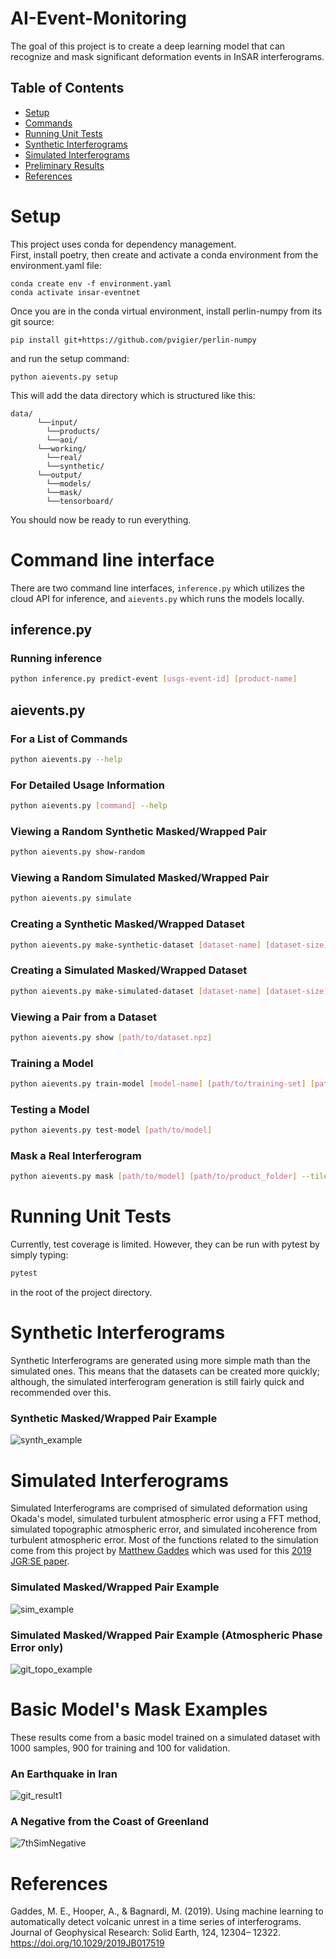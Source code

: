# AI-Event-Monitoring

The goal of this project is to create a deep learning model that can recognize and mask significant deformation events in InSAR interferograms.

## Table of Contents

- [Setup](#setup)
- [Commands](#commands)
- [Running Unit Tests](#tests)
- [Synthetic Interferograms](#synth)
- [Simulated Interferograms](#sim)
- [Preliminary Results](#results)
- [References](#references)
    
# Setup <a name="setup"></a>
This project uses conda for dependency management.</br>
First, install poetry, then create and activate a conda environment from the environment.yaml file:
```
conda create env -f environment.yaml
conda activate insar-eventnet
```
Once you are in the conda virtual environment, install perlin-numpy from its git source:
```
pip install git+https://github.com/pvigier/perlin-numpy
```
and run the setup command:
```
python aievents.py setup
```
This will add the data directory which is structured like this:
```
data/
      └──input/
        └──products/
        └──aoi/
      └──working/
        └──real/
        └──synthetic/
      └──output/
        └──models/
        └──mask/
        └──tensorboard/
```
You should now be ready to run everything.

# Command line interface <a name="commands"></a>

There are two command line interfaces, `inference.py` which utilizes the cloud API for inference, and `aievents.py` which runs the models locally.

## inference.py
### Running inference
```bash
python inference.py predict-event [usgs-event-id] [product-name]
```

## aievents.py

### For a List of Commands
```bash
python aievents.py --help
```

### For Detailed Usage Information
```bash
python aievents.py [command] --help
```

### Viewing a Random Synthetic Masked/Wrapped Pair
```bash
python aievents.py show-random
```

### Viewing a Random Simulated Masked/Wrapped Pair
```bash
python aievents.py simulate
```

### Creating a Synthetic Masked/Wrapped Dataset
```bash
python aievents.py make-synthetic-dataset [dataset-name] [dataset-size] --tile_size [nxn-size-of-images]
```

### Creating a Simulated Masked/Wrapped Dataset
```bash
python aievents.py make-simulated-dataset [dataset-name] [dataset-size] --tile_size [nxn-size-of-images]
```

### Viewing a Pair from a Dataset
```bash
python aievents.py show [path/to/dataset.npz]
```

### Training a Model
```bash
python aievents.py train-model [model-name] [path/to/training-set] [path/to/testing-set] --epochs [num-of-epochs]
```

### Testing a Model
```bash
python aievents.py test-model [path/to/model]
```

### Mask a Real Interferogram
```bash
python aievents.py mask [path/to/model] [path/to/product_folder] --tile_size [size-of-tiles-used-to-train]
```

# Running Unit Tests <a name="tests"></a>
Currently, test coverage is limited. However, they can be run with pytest by simply typing:<br>
```bash
pytest
```
in the root of the project directory.

# Synthetic Interferograms <a name="synth"></a>
Synthetic Interferograms are generated using more simple math than the simulated ones. This means that the datasets can be created
more quickly; although, the simulated interferogram generation is still fairly quick and recommended over this.

### Synthetic Masked/Wrapped Pair Example
![synth_example](https://user-images.githubusercontent.com/19739107/185218653-7e7b89e9-8ac6-4307-936f-448f1e446ed5.png)

# Simulated Interferograms <a name="sim"></a>
Simulated Interferograms are comprised of simulated deformation using Okada's model, simulated turbulent atmospheric error using a FFT method,
simulated topographic atmospheric error, and simulated incoherence from turbulent atmospheric error. Most of the functions related to the simulation 
come from this project by [Matthew Gaddes](https://github.com/matthew-gaddes/SyInterferoPy) which was used for this [2019 JGR:SE paper](https://agupubs.onlinelibrary.wiley.com/doi/abs/10.1029/2019JB017519).

### Simulated Masked/Wrapped Pair Example 
![sim_example](https://user-images.githubusercontent.com/19739107/185218696-424eeffa-6f7d-4735-a6c9-081a6823560d.png)

### Simulated Masked/Wrapped Pair Example (Atmospheric Phase Error only)
![git_topo_example](https://user-images.githubusercontent.com/19739107/185219924-803c6e10-4c14-4f55-bab3-d445d4a5892d.png)

# Basic Model's Mask Examples <a name="results"></a>
These results come from a basic model trained on a simulated dataset with 1000 samples, 900 for training and 100 for validation.

### An Earthquake in Iran
![git_result1](https://user-images.githubusercontent.com/19739107/185219423-d384a519-861e-4c60-a585-d2cd8b21c34b.png)

### A Negative from the Coast of Greenland
![7thSimNegative](https://user-images.githubusercontent.com/19739107/185219618-e7ac3274-9cbd-4679-b5be-aa8f1d3d0336.png)

# References
Gaddes, M. E., Hooper, A., & Bagnardi, M. (2019). Using machine learning to automatically detect volcanic unrest in a time series of interferograms. Journal of Geophysical Research: Solid Earth, 124, 12304– 12322. https://doi.org/10.1029/2019JB017519
